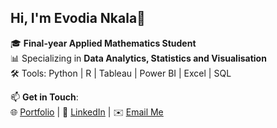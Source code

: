 ## Hi, I'm Evodia Nkala👋

🎓 **Final-year Applied Mathematics Student**  
📊 Specializing in **Data Analytics, Statistics and Visualisation**  
🛠️ Tools: Python | R | Tableau | Power BI | Excel | SQL 


📫 **Get in Touch**:  
🌐 [Portfolio](https://evodiankalaportfolio.com) | 💼 [LinkedIn](inkedin.com/in/evodia-nkala) | ✉️ [Email Me](mailto:evodiankala5@gmail.com)
